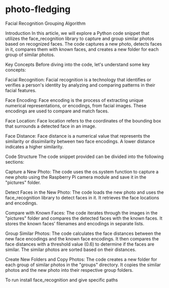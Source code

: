 # photo-fledging

Facial Recognition Grouping Algorithm


Introduction
In this article, we will explore a Python code snippet that utilizes the face_recognition library to capture and group similar photos based on recognized faces. The code captures a new photo, detects faces in it, compares them with known faces, and creates a new folder for each group of similar photos.

Key Concepts
Before diving into the code, let's understand some key concepts:

Facial Recognition: Facial recognition is a technology that identifies or verifies a person's identity by analyzing and comparing patterns in their facial features.

Face Encoding: Face encoding is the process of extracting unique numerical representations, or encodings, from facial images. These encodings are used to compare and match faces.

Face Location: Face location refers to the coordinates of the bounding box that surrounds a detected face in an image.

Face Distance: Face distance is a numerical value that represents the similarity or dissimilarity between two face encodings. A lower distance indicates a higher similarity.

Code Structure
The code snippet provided can be divided into the following sections:

Capture a New Photo: The code uses the os.system function to capture a new photo using the Raspberry Pi camera module and save it in the "pictures" folder.

Detect Faces in the New Photo: The code loads the new photo and uses the face_recognition library to detect faces in it. It retrieves the face locations and encodings.

Compare with Known Faces: The code iterates through the images in the "pictures" folder and compares the detected faces with the known faces. It stores the known faces' filenames and encodings in separate lists.

Group Similar Photos: The code calculates the face distances between the new face encodings and the known face encodings. It then compares the face distances with a threshold value (0.6) to determine if the faces are similar. The similar photos are sorted based on their distances.

Create New Folders and Copy Photos: The code creates a new folder for each group of similar photos in the "groups" directory. It copies the similar photos and the new photo into their respective group folders.

To run install face_recognition and give specific paths 
